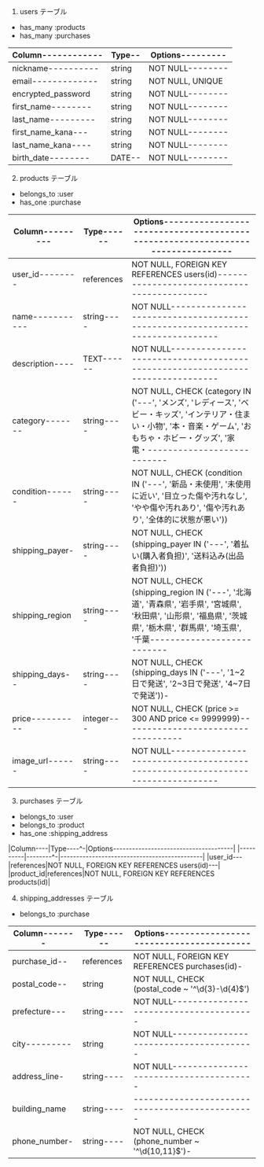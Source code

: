1. users テーブル

- has_many :products
- has_many :purchases

|Column------------|Type--|Options---------|
|------------------|------|----------------|
|nickname----------|string|NOT NULL--------|
|email-------------|string|NOT NULL, UNIQUE|
|encrypted_password|string|NOT NULL--------|
|first_name--------|string|NOT NULL--------|
|last_name---------|string|NOT NULL--------|
|first_name_kana---|string|NOT NULL--------|
|last_name_kana----|string|NOT NULL--------|
|birth_date--------|DATE--|NOT NULL--------|

2. products テーブル

- belongs_to :user
- has_one :purchase

|Column---------|Type------|Options-------------------------------------------------------------------------------|
|---------------|----------|--------------------------------------------------------------------------------------|
|user_id--------|references|NOT NULL, FOREIGN KEY REFERENCES users(id)--------------------------------------------|
|name-----------|string----|NOT NULL------------------------------------------------------------------------------|
|description----|TEXT------|NOT NULL------------------------------------------------------------------------------|
|category-------|string----|NOT NULL, CHECK (category IN ('---', 'メンズ', 'レディース', 'ベビー・キッズ', 'インテリア・住まい・小物', '本・音楽・ゲーム', 'おもちゃ・ホビー・グッズ', '家電・---------------------------|スマホ・カメラ', 'スポーツ・レジャー', 'ハンドメイド', 'その他'))-------------------------|
|condition------|string----|NOT NULL, CHECK (condition IN ('---', '新品・未使用', '未使用に近い', '目立った傷や汚れなし', 'やや傷や汚れあり', '傷や汚れあり', '全体的に状態が悪い'))|
|shipping_payer-|string----|NOT NULL, CHECK (shipping_payer IN ('---', '着払い(購入者負担)', '送料込み(出品者負担)'))|
|shipping_region|string----|NOT NULL, CHECK (shipping_region IN ('---', '北海道', '青森県', '岩手県', '宮城県', '秋田県', '山形県', '福島県', '茨城県', '栃木県', '群馬県', '埼玉県', '千葉---------------------------|県', '東京都', '神奈川県', '新潟県', '富山県', '石川県', '福井県', '山梨県', '長野県', '岐阜県', '静岡県', '愛知県', '三重県', '滋賀県', '京都府', '大阪府', '兵---------------------------|庫県', '奈良県', '和歌山県', '鳥取県', '島根県', '岡山県', '広島県', '山口県', '徳島県', '香川県', '愛媛県', '高知県', '福岡県', '佐賀県', '長崎県', '熊本県', ---------------------------|'大分県', '宮崎県', '鹿児島県', '沖縄県'))----------------------------------------------|
|shipping_days--|string----|NOT NULL, CHECK (shipping_days IN ('---', '1~2日で発送', '2~3日で発送', '4~7日で発送'))-|
|price----------|integer---|NOT NULL, CHECK (price >= 300 AND price <= 9999999)-----------------------------------|
|image_url------|string----|NOT NULL------------------------------------------------------------------------------|

3. purchases テーブル

- belongs_to :user
- belongs_to :product
- has_one :shipping_address

|Column----|Type----^-|Options--------------------------------------|
|----------|--------^-|---------------------------------------------|
|user_id---|references|NOT NULL, FOREIGN KEY REFERENCES users(id)---|
|product_id|references|NOT NULL, FOREIGN KEY REFERENCES products(id)|

4. shipping_addresses テーブル

- belongs_to :purchase

|Column-------|Type------|Options----------------------------------------|
|-------------|----------|-----------------------------------------------|
|purchase_id--|references|NOT NULL, FOREIGN KEY REFERENCES purchases(id)-|
|postal_code--|string    |NOT NULL, CHECK (postal_code ~ '^\d{3}-\d{4}$')|
|prefecture---|string----|NOT NULL---------------------------------------|
|city---------|string    |NOT NULL---------------------------------------|
|address_line-|string----|NOT NULL---------------------------------------|
|building_name|string----|-----------------------------------------------|
|phone_number-|string----|NOT NULL, CHECK (phone_number ~ '^\d{10,11}$')-|
